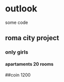 # outlook
some code

## roma city project


### only girls 


#### apartaments 20 rooms

##coin 1200
